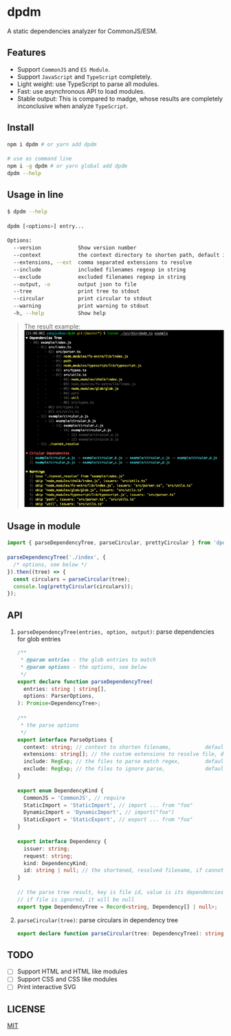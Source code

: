 # dpdm

A static dependencies analyzer for CommonJS/ESM.

## Features

- Support `CommonJS` and `ES Module`.
- Support `JavaScript` and `TypeScript` completely.
- Light weight: use TypeScript to parse all modules.
- Fast: use asynchronous API to load modules.
- Stable output: This is compared to madge, whose results are completely inconclusive when analyze `TypeScript`.

## Install

```bash
npm i dpdm # or yarn add dpdm

# use as command line
npm i -g dpdm # or yarn global add dpdm
dpdm --help
```

## Usage in line

```bash
$ dpdm --help

dpdm [<options>] entry...

Options:
  --version            Show version number                                                                     [boolean]
  --context            the context directory to shorten path, default is process.cwd()                          [string]
  --extensions, --ext  comma separated extensions to resolve          [string] [default: ".ts,.tsx,.mjs,.js,.jsx,.json"]
  --include            included filenames regexp in string                            [string] [default: "\.m?[tj]sx?$"]
  --exclude            excluded filenames regexp in string                          [string] [default: "/node_modules/"]
  --output, -o         output json to file                                                                      [string]
  --tree               print tree to stdout                                                    [boolean] [default: true]
  --circular           print circular to stdout                                                [boolean] [default: true]
  --warning            print warning to stdout                                                 [boolean] [default: true]
  -h, --help           Show help                                                                               [boolean]
```

> The result example:
> ![](./assets/screenshot.png)

## Usage in module

```typescript jsx
import { parseDependencyTree, parseCircular, prettyCircular } from 'dpdm';

parseDependencyTree('./index', {
  /* options, see below */
}).then((tree) => {
  const circulars = parseCircular(tree);
  console.log(prettyCircular(circulars));
});
```

## API

1. `parseDependencyTree(entries, option, output)`: parse dependencies for glob entries

   ```typescript jsx
   /**
    * @param entries - the glob entries to match
    * @param options - the options, see below
    */
   export declare function parseDependencyTree(
     entries: string | string[],
     options: ParserOptions,
   ): Promise<DependencyTree>;

   /**
    * the parse options
    */
   export interface ParseOptions {
     context: string; // context to shorten filename,           default is process.cwd()
     extensions: string[]; // the custom extensions to resolve file, default is [ '.ts', '.tsx', '.mjs', '.js', '.jsx', '.json' ]
     include: RegExp; // the files to parse match regex,        default is /\.m?[tj]sx?$/
     exclude: RegExp; // the files to ignore parse,             default is /\/node_modules\//
   }

   export enum DependencyKind {
     CommonJS = 'CommonJS', // require
     StaticImport = 'StaticImport', // import ... from "foo"
     DynamicImport = 'DynamicImport', // import("foo")
     StaticExport = 'StaticExport', // export ... from "foo"
   }

   export interface Dependency {
     issuer: string;
     request: string;
     kind: DependencyKind;
     id: string | null; // the shortened, resolved filename, if cannot resolve, it will be null
   }

   // the parse tree result, key is file id, value is its dependencies
   // if file is ignored, it will be null
   export type DependencyTree = Record<string, Dependency[] | null>;
   ```

2. `parseCircular(tree)`: parse circulars in dependency tree

   ```typescript jsx
   export declare function parseCircular(tree: DependencyTree): string[][];
   ```

## TODO

- [ ] Support HTML and HTML like modules
- [ ] Support CSS and CSS like modules
- [ ] Print interactive SVG

## LICENSE

[MIT](./LICENSE)
